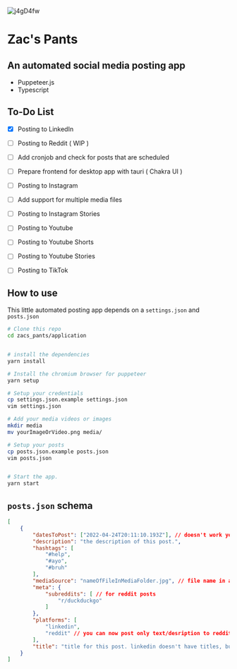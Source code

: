 ![j4gD4fw](https://user-images.githubusercontent.com/38140593/165675480-d4dc1970-6bf3-4f6e-ad34-68f0c8789186.jpg)

# Zac's Pants
## An automated social media posting app

- Puppeteer.js
- Typescript

## To-Do List

- [x] Posting to LinkedIn
- [ ] Posting to Reddit ( WIP )
- [ ] Add cronjob and check for posts that are scheduled
- [ ] Prepare frontend for desktop app with tauri ( Chakra UI )
- [ ] Posting to Instagram
- [ ] Add support for multiple media files
- [ ] Posting to Instagram Stories
- [ ] Posting to Youtube
- [ ] Posting to Youtube Shorts
- [ ] Posting to Youtube Stories
- [ ] Posting to TikTok


## How to use

This little automated posting app depends on a `settings.json` and `posts.json`

```bash
# Clone this repo
cd zacs_pants/application


# install the dependencies
yarn install

# Install the chromium browser for puppeteer
yarn setup

# Setup your credentials
cp settings.json.example settings.json
vim settings.json

# Add your media videos or images
mkdir media
mv yourImageOrVideo.png media/

# Setup your posts
cp posts.json.example posts.json
vim posts.json


# Start the app.
yarn start
```

## `posts.json` schema
```json
[
    {
        "datesToPost": ["2022-04-24T20:11:10.193Z"], // doesn't work yet
        "description": "the description of this post.",
        "hashtags": [
            "#help",
            "#ayo",
            "#bruh"
        ],
        "mediaSource": "nameOfFileInMediaFolder.jpg", // file name in application/media/ folder
        "meta": {
            "subreddits": [ // for reddit posts
                "r/duckduckgo"
            ]
        },
        "platforms": [
            "linkedin",
	        "reddit" // you can now post only text/desription to reddit!
        ],
        "title": "title for this post. linkedin doesn't have titles, but other social medias do ( like youtube )"
    }
]
```

